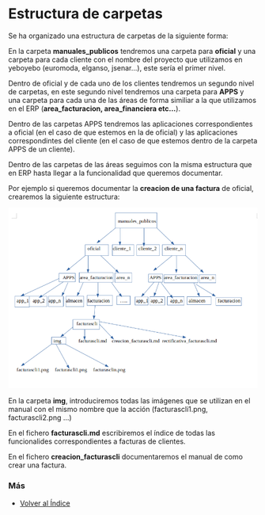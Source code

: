 # Estructura de carpetas

Se ha organizado una estructura de carpetas de la siguiente forma:

En la carpeta **manuales_publicos** tendremos una carpeta para **oficial** y una carpeta para cada cliente con el nombre del proyecto que utilizamos en yeboyebo (euromoda, elganso, jsenar...), este sería el primer nivel.

Dentro de oficial y de cada uno de los clientes tendremos un segundo nivel de carpetas, en este segundo nivel tendremos una carpeta para **APPS** y una carpeta para cada una de las áreas de forma similiar a la que utilizamos en el ERP (**area_facturacion, area_financiera etc...**). 

Dentro de las carpetas APPS tendremos las aplicaciones correspondientes a oficial (en el caso de que estemos en la de oficial) y las aplicaciones correspondintes del cliente (en el caso de que estemos dentro de la carpeta APPS de un cliente).

Dentro de las carpetas de las áreas seguimos con la misma estructura que en ERP hasta llegar a la funcionalidad que queremos documentar.

Por ejemplo si queremos documentar la **creacion de una factura** de oficial, crearemos la siguiente estructura:

![Estructura de carpetas](./img/documentar.png)


En la carpeta **img**, introduciremos todas las imágenes que se utilizan en el manual con el mismo nombre que la acción (facturascli1.png, facturascli2.png ...)

En el  fichero **facturascli.md** escribiremos el índice de todas las funcionalides correspondientes a facturas de clientes.

En el fichero **creacion_facturascli** documentaremos el manual de como crear una factura.



### Más

  * [Volver al Índice](./index.md)